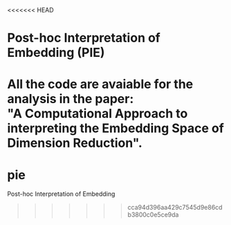 <<<<<<< HEAD
# Post-hoc Interpretation of Embedding (PIE)

All the code are avaiable for the analysis in the paper: \
"**A Computational Approach to interpreting the Embedding Space of Dimension Reduction".**
=======
# pie
Post-hoc Interpretation of Embedding 
>>>>>>> cca94d396aa429c7545d9e86cdb3800c0e5ce9da
